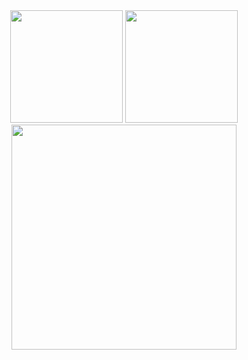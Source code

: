 <div align="center">
  <img height="180px" src="https://github-readme-streak-stats.herokuapp.com?user=tknk0369&theme=dracula"/>
  <img height="180px" src="https://github-readme-stats.vercel.app/api?username=tknk0369&show_icons=true&theme=dracula"/>
  <img height="360px" src="https://github-readme-stats.vercel.app/api/top-langs/?username=tknk0369&theme=dracula"/>
</div>
